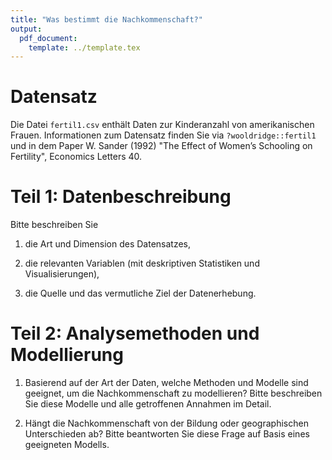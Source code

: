 ```yaml
---
title: "Was bestimmt die Nachkommenschaft?"
output: 
  pdf_document:
    template: ../template.tex
---
```


# Datensatz

Die Datei `fertil1.csv` enthält Daten zur Kinderanzahl von amerikanischen Frauen. Informationen zum Datensatz finden Sie via `?wooldridge::fertil1` und in dem Paper W. Sander (1992) "The Effect of Women’s Schooling on Fertility", Economics Letters 40.

# Teil 1: Datenbeschreibung

Bitte beschreiben Sie 

1. die Art und Dimension des Datensatzes,

2. die relevanten Variablen (mit deskriptiven Statistiken und Visualisierungen), 

3. die Quelle und das vermutliche Ziel der Datenerhebung.

# Teil 2: Analysemethoden und Modellierung

1. Basierend auf der Art der Daten, welche Methoden und Modelle sind geeignet, um die Nachkommenschaft zu modellieren? Bitte beschreiben Sie diese Modelle und alle getroffenen Annahmen im Detail.

2. Hängt die Nachkommenschaft von der Bildung oder geographischen Unterschieden ab? Bitte beantworten Sie diese Frage auf Basis eines geeigneten Modells.



